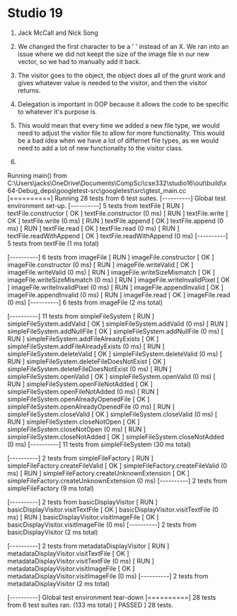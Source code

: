 # Studio 19

1. Jack McCall and Nick Song

2. We changed the first character to be a ' ' instead of an X. We ran into an issue where we did not keept the size of the image
file in our new vector, so we had to manually add it back.

3. The visitor goes to the object, the object does all of the grunt work and gives whatever value is needed to the visitor, and then the visitor returns.

4. Delegation is important in OOP because it allows the code to be specific to whatever it's purpose is.

5. This would mean that every time we added a new file type, we would need to adjust the visitor file to allow for more functionality. This would be a bad idea when we have a lot of differnet file types, as we would need to add a lot of new functionality to the visitor class.

6.
Running main() from C:\Users\jacks\OneDrive\Documents\CompSci\cse332\studio16\out\build\x64-Debug\_deps\googletest-src\googletest\src\gtest_main.cc
[==========] Running 28 tests from 6 test suites.
[----------] Global test environment set-up.
[----------] 5 tests from textFile
[ RUN      ] textFile.constructor
[       OK ] textFile.constructor (0 ms)
[ RUN      ] textFile.write
[       OK ] textFile.write (0 ms)
[ RUN      ] textFile.append
[       OK ] textFile.append (0 ms)
[ RUN      ] textFile.read
[       OK ] textFile.read (0 ms)
[ RUN      ] textFile.readWithAppend
[       OK ] textFile.readWithAppend (0 ms)
[----------] 5 tests from textFile (1 ms total)

[----------] 6 tests from imageFile
[ RUN      ] imageFile.constructor
[       OK ] imageFile.constructor (0 ms)
[ RUN      ] imageFile.writeValid
[       OK ] imageFile.writeValid (0 ms)
[ RUN      ] imageFile.writeSizeMismatch
[       OK ] imageFile.writeSizeMismatch (0 ms)
[ RUN      ] imageFile.writeInvalidPixel
[       OK ] imageFile.writeInvalidPixel (0 ms)
[ RUN      ] imageFile.appendInvalid
[       OK ] imageFile.appendInvalid (0 ms)
[ RUN      ] imageFile.read
[       OK ] imageFile.read (0 ms)
[----------] 6 tests from imageFile (2 ms total)

[----------] 11 tests from simpleFileSystem
[ RUN      ] simpleFileSystem.addValid
[       OK ] simpleFileSystem.addValid (0 ms)
[ RUN      ] simpleFileSystem.addNullFile
[       OK ] simpleFileSystem.addNullFile (0 ms)
[ RUN      ] simpleFileSystem.addFileAlreadyExists
[       OK ] simpleFileSystem.addFileAlreadyExists (0 ms)
[ RUN      ] simpleFileSystem.deleteValid
[       OK ] simpleFileSystem.deleteValid (0 ms)
[ RUN      ] simpleFileSystem.deleteFileDoesNotExist
[       OK ] simpleFileSystem.deleteFileDoesNotExist (0 ms)
[ RUN      ] simpleFileSystem.openValid
[       OK ] simpleFileSystem.openValid (0 ms)
[ RUN      ] simpleFileSystem.openFileNotAdded
[       OK ] simpleFileSystem.openFileNotAdded (0 ms)
[ RUN      ] simpleFileSystem.openAlreadyOpenedFile
[       OK ] simpleFileSystem.openAlreadyOpenedFile (0 ms)
[ RUN      ] simpleFileSystem.closeValid
[       OK ] simpleFileSystem.closeValid (0 ms)
[ RUN      ] simpleFileSystem.closeNotOpen
[       OK ] simpleFileSystem.closeNotOpen (0 ms)
[ RUN      ] simpleFileSystem.closeNotAdded
[       OK ] simpleFileSystem.closeNotAdded (0 ms)
[----------] 11 tests from simpleFileSystem (30 ms total)

[----------] 2 tests from simpleFileFactory
[ RUN      ] simpleFileFactory.createFileValid
[       OK ] simpleFileFactory.createFileValid (0 ms)
[ RUN      ] simpleFileFactory.createUnknownExtension
[       OK ] simpleFileFactory.createUnknownExtension (0 ms)
[----------] 2 tests from simpleFileFactory (9 ms total)

[----------] 2 tests from basicDisplayVisitor
[ RUN      ] basicDisplayVisitor.visitTextFile
[       OK ] basicDisplayVisitor.visitTextFile (0 ms)
[ RUN      ] basicDisplayVisitor.visitImageFile
[       OK ] basicDisplayVisitor.visitImageFile (0 ms)
[----------] 2 tests from basicDisplayVisitor (2 ms total)

[----------] 2 tests from metadataDisplayVisitor
[ RUN      ] metadataDisplayVisitor.visitTextFile
[       OK ] metadataDisplayVisitor.visitTextFile (0 ms)
[ RUN      ] metadataDisplayVisitor.visitImageFile
[       OK ] metadataDisplayVisitor.visitImageFile (0 ms)
[----------] 2 tests from metadataDisplayVisitor (2 ms total)

[----------] Global test environment tear-down
[==========] 28 tests from 6 test suites ran. (133 ms total)
[  PASSED  ] 28 tests.
